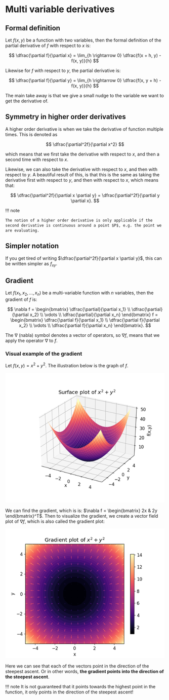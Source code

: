 # Multi variable derivatives

## Formal definition

Let $f(x, y)$ be a function with two variables, then the formal definition of the partial derivative of $f$ with respect to $x$ is:

$$
\dfrac{\partial f}{\partial x} = \lim_{h \rightarrow 0} \dfrac{f(x + h, y) - f(x, y)}{h}
$$

Likewise for $f$ with respect to $y$, the partial derivative is:

$$
\dfrac{\partial f}{\partial y} = \lim_{h \rightarrow 0} \dfrac{f(x, y + h) - f(x, y)}{h}
$$

The main take away is that we give a small nudge to the variable we want to get the derivative of.

## Symmetry in higher order derivatives

A higher order derivative is when we take the derivative of function multiple times. This is denoted as

$$
\dfrac{\partial^2f}{\partial x^2}
$$

which means that we first take the derivative with respect to $x$, and then a second time with respect to $x$.

Likewise, we can also take the derivative with respect to $x$, and then with respect to $y$. A beautiful result of this, is that this is the same as taking the derivative first with respect to $y$, and then with respect to $x$, which means that:

$$
\dfrac{\partial^2f}{\partial x \partial y} = \dfrac{\partial^2f}{\partial y \partial x}.
$$

!!! note

    The notion of a higher order derivative is only applicable if the second derivative is continuous around a point $P$, e.g. the point we are evaluating.

## Simpler notation

If you get tired of writing $\dfrac{\partial^2f}{\partial x \partial y}$, this can be written simpler as $f_{xy}$.

## Gradient

Let $f(x_1, x_2, \ldots, x_n)$ be a multi-variable function with $n$ variables, then the gradient of $f$ is:

$$
\nabla f = \begin{bmatrix} \dfrac{\partial}{\partial x_1} \\ \dfrac{\partial}{\partial x_2} \\ \vdots \\ \dfrac{\partial}{\partial x_n}  \end{bmatrix} f = \begin{bmatrix} \dfrac{\partial f}{\partial x_1} \\ \dfrac{\partial f}{\partial x_2} \\ \vdots \\ \dfrac{\partial f}{\partial x_n}  \end{bmatrix}.
$$

The $\nabla$ (nabla) symbol denotes a vector of operators, so $\nabla f$, means that we apply the operator $\nabla$ to $f$.

### Visual example of the gradient

Let $f(x, y) = x^2 + y^2$. The illustration below is the graph of $f$.

![Plot of x^2 + y^2](/docs/calculus/multi-variable/x2+y2.png)

We can find the gradient, which is is: $\nabla f = \begin{bmatrix} 2x & 2y \end{bmatrix}^T$. Then to visualize the gradient, we create a vector field plot of $\nabla f$, which is also called the gradient plot:

![Gradient field of x^2 + y^2](/docs/calculus/multi-variable/gradient%20x2+y2.png)

Here we can see that each of the vectors point in the direction of the steepest ascent. Or in other words, **the gradient points into the direction of the steepest ascent**.

!!! note
    It is not guaranteed that it points towards the highest point in the function, it only points in the direction of the steepest ascent!

